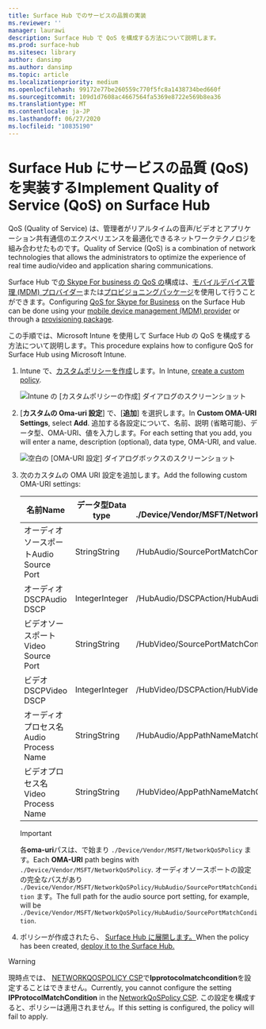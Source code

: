 ```yaml
---
title: Surface Hub でのサービスの品質の実装
ms.reviewer: ''
manager: laurawi
description: Surface Hub で QoS を構成する方法について説明します。
ms.prod: surface-hub
ms.sitesec: library
author: dansimp
ms.author: dansimp
ms.topic: article
ms.localizationpriority: medium
ms.openlocfilehash: 99172e77be260559c770f5fc8a1438734bed660f
ms.sourcegitcommit: 109d1d7608ac4667564fa5369e8722e569b8ea36
ms.translationtype: MT
ms.contentlocale: ja-JP
ms.lasthandoff: 06/27/2020
ms.locfileid: "10835190"
---
```

# <span data-ttu-id="4b698-103">Surface Hub にサービスの品質 (QoS) を実装する</span><span class="sxs-lookup"><span data-stu-id="4b698-103">Implement Quality of Service (QoS) on Surface Hub</span></span>

<span data-ttu-id="4b698-104">QoS (Quality of Service) は、管理者がリアルタイムの音声/ビデオとアプリケーション共有通信のエクスペリエンスを最適化できるネットワークテクノロジを組み合わせたものです。</span><span class="sxs-lookup"><span data-stu-id="4b698-104">Quality of Service (QoS) is a combination of network technologies that allows the administrators to optimize the experience of real time audio/video and application sharing communications.</span></span>
 
<span data-ttu-id="4b698-105">Surface Hub で[の Skype For business の QoS の](https://docs.microsoft.com/windows/client-management/mdm/networkqospolicy-csp)構成は、[モバイルデバイス管理 (MDM) プロバイダー](manage-settings-with-mdm-for-surface-hub.md)または[プロビジョニングパッケージ](provisioning-packages-for-surface-hub.md)を使用して行うことができます。</span><span class="sxs-lookup"><span data-stu-id="4b698-105">Configuring [QoS for Skype for Business](https://docs.microsoft.com/windows/client-management/mdm/networkqospolicy-csp) on the Surface Hub can be done using your [mobile device management (MDM) provider](manage-settings-with-mdm-for-surface-hub.md) or through a [provisioning package](provisioning-packages-for-surface-hub.md).</span></span> 
 
 
<span data-ttu-id="4b698-106">この手順では、Microsoft Intune を使用して Surface Hub の QoS を構成する方法について説明します。</span><span class="sxs-lookup"><span data-stu-id="4b698-106">This procedure explains how to configure QoS for Surface Hub using Microsoft Intune.</span></span> 

1. <span data-ttu-id="4b698-107">Intune で、[カスタムポリシーを作成](https://docs.microsoft.com/intune/custom-settings-configure)します。</span><span class="sxs-lookup"><span data-stu-id="4b698-107">In Intune, [create a custom policy](https://docs.microsoft.com/intune/custom-settings-configure).</span></span>

    ![Intune の [カスタムポリシーの作成] ダイアログのスクリーンショット](images/qos-create.png)

2. <span data-ttu-id="4b698-109">[**カスタムの Oma-uri 設定**] で、[**追加**] を選択します。</span><span class="sxs-lookup"><span data-stu-id="4b698-109">In **Custom OMA-URI Settings**, select **Add**.</span></span> <span data-ttu-id="4b698-110">追加する各設定について、名前、説明 (省略可能)、データ型、OMA-URI、値を入力します。</span><span class="sxs-lookup"><span data-stu-id="4b698-110">For each setting that you add, you will enter a name, description (optional), data type, OMA-URI, and value.</span></span>

    ![空白の [OMA-URI 設定] ダイアログボックスのスクリーンショット](images/qos-setting.png)

3. <span data-ttu-id="4b698-112">次のカスタムの OMA URI 設定を追加します。</span><span class="sxs-lookup"><span data-stu-id="4b698-112">Add the following custom OMA-URI settings:</span></span>

    <span data-ttu-id="4b698-113">名前</span><span class="sxs-lookup"><span data-stu-id="4b698-113">Name</span></span> | <span data-ttu-id="4b698-114">データ型</span><span class="sxs-lookup"><span data-stu-id="4b698-114">Data type</span></span> | <span data-ttu-id="4b698-115">OMA-URI</span><span class="sxs-lookup"><span data-stu-id="4b698-115">OMA-URI</span></span><br><span data-ttu-id="4b698-116">./Device/Vendor/MSFT/NetworkQoSPolicy</span><span class="sxs-lookup"><span data-stu-id="4b698-116">./Device/Vendor/MSFT/NetworkQoSPolicy</span></span> |  <span data-ttu-id="4b698-117">値</span><span class="sxs-lookup"><span data-stu-id="4b698-117">Value</span></span>
    --- | --- | --- | ---
    <span data-ttu-id="4b698-118">オーディオソースポート</span><span class="sxs-lookup"><span data-stu-id="4b698-118">Audio Source Port</span></span> | <span data-ttu-id="4b698-119">String</span><span class="sxs-lookup"><span data-stu-id="4b698-119">String</span></span> |  <span data-ttu-id="4b698-120">/HubAudio/SourcePortMatchCondition</span><span class="sxs-lookup"><span data-stu-id="4b698-120">/HubAudio/SourcePortMatchCondition</span></span>  |   <span data-ttu-id="4b698-121">Skype 管理者から値を取得する</span><span class="sxs-lookup"><span data-stu-id="4b698-121">Get the values from your Skype administrator</span></span>
    <span data-ttu-id="4b698-122">オーディオ DSCP</span><span class="sxs-lookup"><span data-stu-id="4b698-122">Audio DSCP</span></span> | <span data-ttu-id="4b698-123">Integer</span><span class="sxs-lookup"><span data-stu-id="4b698-123">Integer</span></span> |  <span data-ttu-id="4b698-124">/HubAudio/DSCPAction</span><span class="sxs-lookup"><span data-stu-id="4b698-124">/HubAudio/DSCPAction</span></span>  |   <span data-ttu-id="4b698-125">46</span><span class="sxs-lookup"><span data-stu-id="4b698-125">46</span></span>
    <span data-ttu-id="4b698-126">ビデオソースポート</span><span class="sxs-lookup"><span data-stu-id="4b698-126">Video Source Port</span></span> | <span data-ttu-id="4b698-127">String</span><span class="sxs-lookup"><span data-stu-id="4b698-127">String</span></span> |  <span data-ttu-id="4b698-128">/HubVideo/SourcePortMatchCondition</span><span class="sxs-lookup"><span data-stu-id="4b698-128">/HubVideo/SourcePortMatchCondition</span></span>   |  <span data-ttu-id="4b698-129">Skype 管理者から値を取得する</span><span class="sxs-lookup"><span data-stu-id="4b698-129">Get the values from your Skype administrator</span></span>
    <span data-ttu-id="4b698-130">ビデオ DSCP</span><span class="sxs-lookup"><span data-stu-id="4b698-130">Video DSCP</span></span> | <span data-ttu-id="4b698-131">Integer</span><span class="sxs-lookup"><span data-stu-id="4b698-131">Integer</span></span> |  <span data-ttu-id="4b698-132">/HubVideo/DSCPAction</span><span class="sxs-lookup"><span data-stu-id="4b698-132">/HubVideo/DSCPAction</span></span>   |   <span data-ttu-id="4b698-133">34</span><span class="sxs-lookup"><span data-stu-id="4b698-133">34</span></span>
    <span data-ttu-id="4b698-134">オーディオプロセス名</span><span class="sxs-lookup"><span data-stu-id="4b698-134">Audio Process Name</span></span> | <span data-ttu-id="4b698-135">String</span><span class="sxs-lookup"><span data-stu-id="4b698-135">String</span></span> |  <span data-ttu-id="4b698-136">/HubAudio/AppPathNameMatchCondition</span><span class="sxs-lookup"><span data-stu-id="4b698-136">/HubAudio/AppPathNameMatchCondition</span></span>  |   <span data-ttu-id="4b698-137">Microsoft.PPISkype.Windows.exe</span><span class="sxs-lookup"><span data-stu-id="4b698-137">Microsoft.PPISkype.Windows.exe</span></span>
    <span data-ttu-id="4b698-138">ビデオプロセス名</span><span class="sxs-lookup"><span data-stu-id="4b698-138">Video Process Name</span></span> | <span data-ttu-id="4b698-139">String</span><span class="sxs-lookup"><span data-stu-id="4b698-139">String</span></span> |  <span data-ttu-id="4b698-140">/HubVideo/AppPathNameMatchCondition</span><span class="sxs-lookup"><span data-stu-id="4b698-140">/HubVideo/AppPathNameMatchCondition</span></span>  |   <span data-ttu-id="4b698-141">Microsoft.PPISkype.Windows.exe</span><span class="sxs-lookup"><span data-stu-id="4b698-141">Microsoft.PPISkype.Windows.exe</span></span>

    >[!IMPORTANT]
    ><span data-ttu-id="4b698-142">各**oma-uri**パスは、で始まり `./Device/Vendor/MSFT/NetworkQoSPolicy` ます。</span><span class="sxs-lookup"><span data-stu-id="4b698-142">Each **OMA-URI** path begins with `./Device/Vendor/MSFT/NetworkQoSPolicy`.</span></span> <span data-ttu-id="4b698-143">オーディオソースポートの設定の完全なパスがあり `./Device/Vendor/MSFT/NetworkQoSPolicy/HubAudio/SourcePortMatchCondition` ます。</span><span class="sxs-lookup"><span data-stu-id="4b698-143">The full path for the audio source port setting, for example, will be `./Device/Vendor/MSFT/NetworkQoSPolicy/HubAudio/SourcePortMatchCondition`.</span></span>




4. <span data-ttu-id="4b698-144">ポリシーが作成されたら、 [Surface Hub に展開します。](manage-settings-with-mdm-for-surface-hub.md#manage-surface-hub-settings-with-mdm)</span><span class="sxs-lookup"><span data-stu-id="4b698-144">When the policy has been created, [deploy it to the Surface Hub.](manage-settings-with-mdm-for-surface-hub.md#manage-surface-hub-settings-with-mdm)</span></span>


>[!WARNING]
><span data-ttu-id="4b698-145">現時点では、 [NETWORKQOSPOLICY CSP](https://docs.microsoft.com/windows/client-management/mdm/networkqospolicy-csp)で**Ipprotocolmatchcondition**を設定することはできません。</span><span class="sxs-lookup"><span data-stu-id="4b698-145">Currently, you cannot configure the setting **IPProtocolMatchCondition** in the [NetworkQoSPolicy CSP](https://docs.microsoft.com/windows/client-management/mdm/networkqospolicy-csp).</span></span> <span data-ttu-id="4b698-146">この設定を構成すると、ポリシーは適用されません。</span><span class="sxs-lookup"><span data-stu-id="4b698-146">If this setting is configured, the policy will fail to apply.</span></span>
 
